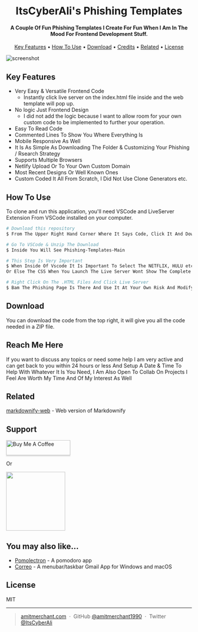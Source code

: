 
<h1 align="center">
  <br>
  ItsCyberAli's Phishing Templates
  <br>
</h1>

<h4 align="center">A Couple Of Fun Phishing Templates I Create For Fun When I Am In The Mood For Frontend Development Stuff.</h4>

<p align="center">
  <a href="#key-features">Key Features</a> •
  <a href="#how-to-use">How To Use</a> •
  <a href="#download">Download</a> •
  <a href="#credits">Credits</a> •
  <a href="#related">Related</a> •
  <a href="#license">License</a>
</p>

![screenshot](https://github.com/ItsCyberAli/Phishing-Templates/blob/main/READMEGIF.gif)

## Key Features

* Very Easy & Versatile Frontend Code
  - Instantly click live server on the index.html file inside and the web template will pop up.
* No logic Just Frontend Design
  - I did not add the logic because I want to allow room for your own custom code to be implemented to further your operation.
* Easy To Read Code 
* Commented Lines To Show You Where Everything Is
* Mobile Responsive As Well
* It Is As Simple As Downloading The Folder & Customizing Your Phishing / Rsearch Strategy
* Supports Multiple Browsers
* Netlify Upload Or To Your Own Custom Domain
* Most Recent Designs Or Well Known Ones
* Custom Coded It All From Scratch, I Did Not Use Clone Generators etc.

## How To Use

To clone and run this application, you'll need VSCode and LiveServer Extension From VSCode installed on your computer.

```bash
# Download this repository
$ From The Upper Right Hand Corner Where It Says Code, Click It And Download The ZIP File

# Go To VSCode & Unzip The Download
$ Inside You Will See Phishing-Templates-Main

# This Step Is Very Important
$ When Inside Of Vscode It Is Important To Select The NETFLIX, HULU etc Folder And Not The Phishing-Templates-Main
Or Else The CSS When You Launch The Live Server Wont Show The Complete Page

# Right Click On The .HTML Files And Click Live Server
$ Bam The Phishing Page Is There And Use It At Your Own Risk And Modify It To Your Liking As Well As Add Logic
```


## Download

You can download the code from the top right, it will give you all the code needed in a ZIP file.

## Reach Me Here

If you want to discuss any topics or need some help I am very active and can get back to you within 24 hours or less 
And Setup A Date & Time To Help With Whatever It Is You Need, I Am Also Open To Collab On Projects I Feel Are Worth My Time
And Of My Interest As Well

## Related

[markdownify-web](https://github.com/amitmerchant1990/markdownify-web) - Web version of Markdownify

## Support

<a href="https://www.buymeacoffee.com/5Zn8Xh3l9" target="_blank"><img src="https://www.buymeacoffee.com/assets/img/custom_images/purple_img.png" alt="Buy Me A Coffee" style="height: 41px !important;width: 174px !important;box-shadow: 0px 3px 2px 0px rgba(190, 190, 190, 0.5) !important;-webkit-box-shadow: 0px 3px 2px 0px rgba(190, 190, 190, 0.5) !important;" ></a>

<p>Or</p> 

<a href="https://www.patreon.com/amitmerchant">
	<img src="https://c5.patreon.com/external/logo/become_a_patron_button@2x.png" width="160">
</a>

## You may also like...

- [Pomolectron](https://github.com/amitmerchant1990/pomolectron) - A pomodoro app
- [Correo](https://github.com/amitmerchant1990/correo) - A menubar/taskbar Gmail App for Windows and macOS

## License

MIT

---

> [amitmerchant.com](https://www.amitmerchant.com) &nbsp;&middot;&nbsp;
> GitHub [@amitmerchant1990](https://github.com/amitmerchant1990) &nbsp;&middot;&nbsp;
> Twitter [@ItsCyberAli](https://twitter.com/ItsCyberAli)

